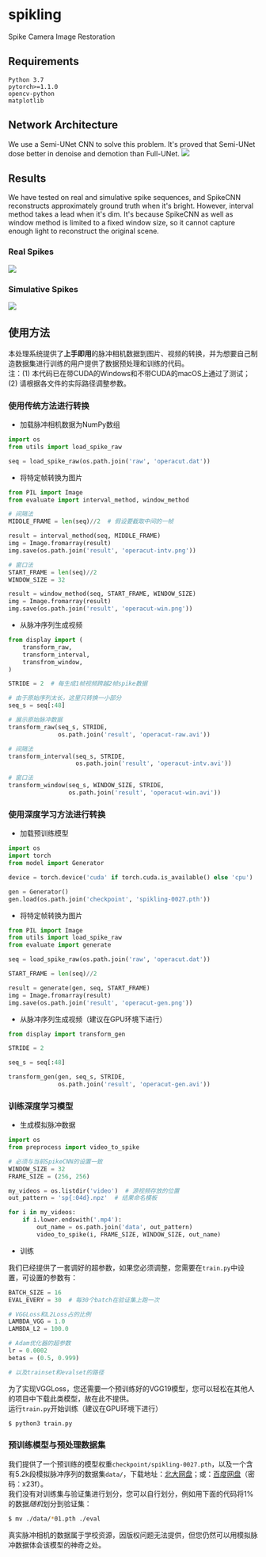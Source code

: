 # spikling
Spike Camera Image Restoration

## Requirements
```
Python 3.7
pytorch>=1.1.0
opencv-python
matplotlib
```

## Network Architecture
We use a Semi-UNet CNN to solve this problem. It's proved that Semi-UNet dose better in denoise and demotion than Full-UNet.
![](/image/network.png)

## Results
We have tested on real and simulative spike sequences, and SpikeCNN reconstructs approximately ground truth when it's bright. However, interval method takes a lead when it's dim. It's because SpikeCNN as well as window method is limited to a fixed window size, so it cannot capture enough light to reconstruct the original scene.<br>
### Real Spikes
![](/image/test-real.png)
### Simulative Spikes
![](/image/test-simu.png)

## 使用方法
本处理系统提供了**上手即用**的脉冲相机数据到图片、视频的转换，并为想要自己制造数据集进行训练的用户提供了数据预处理和训练的代码。<br>
注：(1) 本代码已在带CUDA的Windows和不带CUDA的macOS上通过了测试；(2) 请根据各文件的实际路径调整参数。
### 使用传统方法进行转换
- 加载脉冲相机数据为NumPy数组
```python
import os
from utils import load_spike_raw

seq = load_spike_raw(os.path.join('raw', 'operacut.dat'))
```
- 将特定帧转换为图片
```python
from PIL import Image
from evaluate import interval_method, window_method

# 间隔法
MIDDLE_FRAME = len(seq)//2  # 假设要截取中间的一帧

result = interval_method(seq, MIDDLE_FRAME)
img = Image.fromarray(result)
img.save(os.path.join('result', 'operacut-intv.png'))

# 窗口法
START_FRAME = len(seq)//2
WINDOW_SIZE = 32

result = window_method(seq, START_FRAME, WINDOW_SIZE)
img = Image.fromarray(result)
img.save(os.path.join('result', 'operacut-win.png'))
```
- 从脉冲序列生成视频
```python
from display import (
    transform_raw,
    transform_interval,
    transfrom_window,
)

STRIDE = 2  # 每生成1帧视频跨越2帧spike数据

# 由于原始序列太长，这里只转换一小部分
seq_s = seq[:48]

# 展示原始脉冲数据
transform_raw(seq_s, STRIDE,
              os.path.join('result', 'operacut-raw.avi'))

# 间隔法
transform_interval(seq_s, STRIDE,
                   os.path.join('result', 'operacut-intv.avi'))

# 窗口法
transform_window(seq_s, WINDOW_SIZE, STRIDE,
                 os.path.join('result', 'operacut-win.avi'))
```
### 使用深度学习方法进行转换
- 加载预训练模型
```python
import os
import torch
from model import Generator

device = torch.device('cuda' if torch.cuda.is_available() else 'cpu')

gen = Generator()
gen.load(os.path.join('checkpoint', 'spikling-0027.pth'))
```
- 将特定帧转换为图片
```python
from PIL import Image
from utils import load_spike_raw
from evaluate import generate

seq = load_spike_raw(os.path.join('raw', 'operacut.dat'))

START_FRAME = len(seq)//2

result = generate(gen, seq, START_FRAME)
img = Image.fromarray(result)
img.save(os.path.join('result', 'operacut-gen.png'))
```
- 从脉冲序列生成视频（建议在GPU环境下进行）
```python
from display import transform_gen

STRIDE = 2

seq_s = seq[:48]

transform_gen(gen, seq_s, STRIDE,
              os.path.join('result', 'operacut-gen.avi'))
```
### 训练深度学习模型
- 生成模拟脉冲数据<br>

```python
import os
from preprocess import video_to_spike

# 必须与当前SpikeCNN的设置一致
WINDOW_SIZE = 32
FRAME_SIZE = (256, 256)

my_videos = os.listdir('video')  # 源视频存放的位置
out_pattern = 'sp{:04d}.npz'  # 结果命名模板

for i in my_videos:
    if i.lower.endswith('.mp4'):
        out_name = os.path.join('data', out_pattern)
        video_to_spike(i, FRAME_SIZE, WINDOW_SIZE, out_name)
```
- 训练

我们已经提供了一套调好的超参数，如果您必须调整，您需要在`train.py`中设置，可设置的参数有：
```python
BATCH_SIZE = 16
EVAL_EVERY = 30  # 每30个batch在验证集上跑一次

# VGGLoss和L2Loss占的比例
LAMBDA_VGG = 1.0
LAMBDA_L2 = 100.0

# Adam优化器的超参数
lr = 0.0002
betas = (0.5, 0.999)

# 以及trainset和evalset的路径
```
为了实现VGGLoss，您还需要一个预训练好的VGG19模型，您可以轻松在其他人的项目中下载此类模型，故在此不提供。<br>
运行`train.py`开始训练（建议在GPU环境下进行）
```bash
$ python3 train.py
```
### 预训练模型与预处理数据集
我们提供了一个预训练的模型权重`checkpoint/spikling-0027.pth`，以及一个含有5.2k段模拟脉冲序列的数据集`data/`，下载地址：[北大网盘](https://disk.pku.edu.cn:443/link/B859EF922D2EAEA5AEA9EC1415DDA103 "北大网盘")；或：[百度网盘](https://pan.baidu.com/s/1JnzcsHROTUvHu6T8EyY6EQ "百度网盘")（密码：x23f）。<br>
我们没有对训练集与验证集进行划分，您可以自行划分，例如用下面的代码将1%的数据*随机*划分到验证集：
```bash
$ mv ./data/*01.pth ./eval
```
真实脉冲相机的数据属于学校资源，因版权问题无法提供，但您仍然可以用模拟脉冲数据体会该模型的神奇之处。
